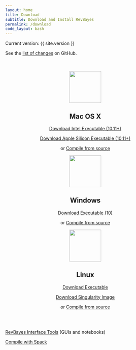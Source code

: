 ```yaml
---
layout: home
title: Download
subtitle: Download and Install RevBayes
permalink: /download
code_layout: bash
---
```


<div class="row">
<p>Current version: {{ site.version }}</p>
<p>See the <a href="https://github.com/revbayes/revbayes/blob/development/NEWS.md">list of changes</a> on GitHub.</p>
</div>
<br><br>


<div class="row">

<div class="col-sm-4" align="center">
<img src="{{ site.baseurl }}{% link assets/img/apple.png %}" alt="" width="100px" />
<h2>Mac OS X</h2>
<p><a href="https://github.com/revbayes/revbayes/releases/download/{{ site.version }}/revbayes-{{ site.version }}-mac-intel64.tar.gz" class="btn btn-info" role="button">Download Intel Executable (10.11+)</a></p>
<p><a href="https://github.com/revbayes/revbayes/releases/download/{{ site.version }}/revbayes-{{ site.version }}-mac-arm64.tar.gz" class="btn btn-info" role="button">Download Apple Silicon Executable (10.11+)</a></p>
<p>or <a href="{% page_url compile_osx %}">Compile from source</a></p>
</div>

<div class="col-sm-4" align="center">
<img src="{{ site.baseurl }}{% link assets/img/windows.png %}" alt="" width="100px" />
<h2>Windows</h2>
<p><a href="https://github.com/revbayes/revbayes/releases/download/{{ site.version }}/revbayes-{{ site.version }}-win64.tar.gz" class="btn btn-info" role="button">Download Executable (10)</a></p>
<p>or <a href="{% page_url compile_windows %}">Compile from source</a></p>
</div>

<div class="col-sm-4" align="center">
<img src="{{ site.baseurl }}{% link assets/img/tux.png %}" alt="" width="100px" />
<h2>Linux</h2>
<p><a href="https://github.com/revbayes/revbayes/releases/download/{{ site.version }}/revbayes-{{site.version}}-linux64.tar.gz" class="btn btn-info" role="button">Download Executable</a></p>
<p><a href="https://github.com/revbayes/revbayes/releases/download/{{ site.version }}/revbayes-{{site.version}}-linux64-singularity.simg" class="btn btn-info" role="button">Download Singularity Image</a></p>
<p>or <a href="{% page_url compile_linux %}">Compile from source</a></p>
</div>

</div>

<br><br>
<div class="row">
<p><a href="{% page_url interfaces %}">RevBayes Interface Tools</a> (GUIs and notebooks)</p>
<p><a href="{% page_url compile_spack %}">Compile with Spack</a></p>
</div>
